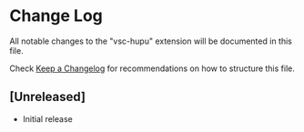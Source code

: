 # Change Log

All notable changes to the "vsc-hupu" extension will be documented in this file.

Check [Keep a Changelog](http://keepachangelog.com/) for recommendations on how to structure this file.

## [Unreleased]

- Initial release